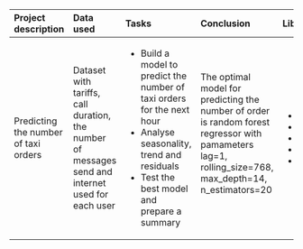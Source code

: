 |Project description|Data used |Tasks |Conclusion |Libraries used |
|:-|:-|:-|:-|:-|
|Predicting the number of taxi orders|Dataset with tariffs, call duration, the number of messages send and internet used for each user|<ul><li>Build a model to predict the number of taxi orders for the next hour</li><li>Analyse seasonality, trend and residuals</li><li>Test the best model and prepare a summary</li></ul>|The optimal model for predicting the number of order is random forest regressor with pamameters lag=1, rolling_size=768, max_depth=14, n_estimators=20<ul>|<ul><li>Pandas</li><li>Numpy</li><li>Matplotlib.pyplot</li><li>Time Series</li><li>sklearn</li></ul>|
